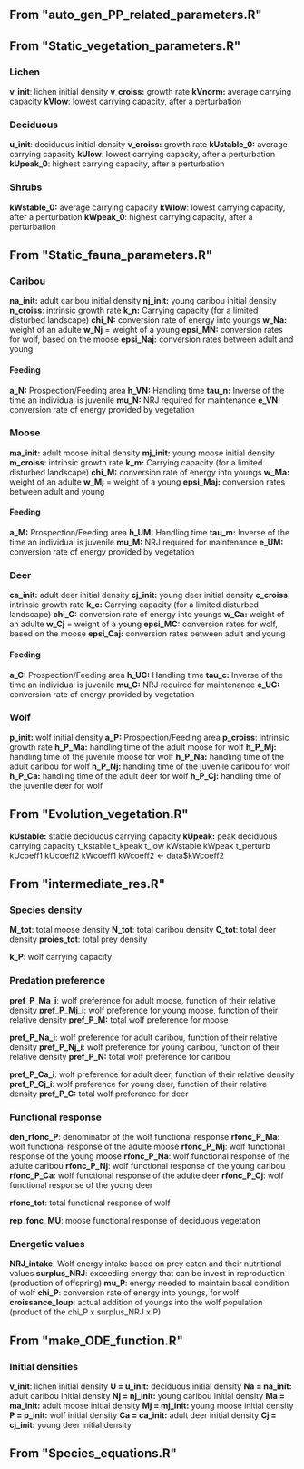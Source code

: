
## From "auto_gen_PP_related_parameters.R"

## From "Static_vegetation_parameters.R"

### Lichen
**v_init**: lichen initial density
**v_croiss:** growth rate
**kVnorm:** average carrying capacity
**kVlow**: lowest carrying capacity, after a perturbation

### Deciduous
**u_init**: deciduous initial density
**v_croiss:** growth rate
**kUstable_0:** average carrying capacity
**kUlow**: lowest carrying capacity, after a perturbation
**kUpeak_0**: highest carrying capacity, after a perturbation

### Shrubs
**kWstable_0:** average carrying capacity
**kWlow**: lowest carrying capacity, after a perturbation
**kWpeak_0**: highest carrying capacity, after a perturbation




## From "Static_fauna_parameters.R"

### Caribou
**na_init:** adult caribou initial density
**nj_init:** young caribou initial density
**n_croiss**: intrinsic growth rate
**k_n:** Carrying capacity (for a limited disturbed landscape)
**chi_N:** conversion rate of energy into youngs
**w_Na:** weight of an adulte
**w_Nj** = weight of a young
**epsi_MN:** conversion rates for wolf, based on the moose
**epsi_Naj:** conversion rates between adult and young
#### Feeding
**a_N:** Prospection/Feeding area
**h_VN:** Handling time
**tau_n:** Inverse of the time an individual is juvenile 
**mu_N:** NRJ required for maintenance
**e_VN:** conversion rate of energy provided by vegetation

### Moose
**ma_init:** adult moose initial density
**mj_init:** young moose initial density
**m_croiss**: intrinsic growth rate
**k_m:** Carrying capacity (for a limited disturbed landscape)
**chi_M:** conversion rate of energy into youngs
**w_Ma:** weight of an adulte
**w_Mj** = weight of a young
**epsi_Maj:** conversion rates between adult and young

#### Feeding
**a_M:** Prospection/Feeding area
**h_UM:** Handling time
**tau_m:** Inverse of the time an individual is juvenile 
**mu_M:** NRJ required for maintenance
**e_UM:** conversion rate of energy provided by vegetation

### Deer
**ca_init:** adult deer initial density
**cj_init:** young deer initial density
**c_croiss**: intrinsic growth rate
**k_c:** Carrying capacity (for a limited disturbed landscape)
**chi_C:** conversion rate of energy into youngs
**w_Ca:** weight of an adulte
**w_Cj** = weight of a young
**epsi_MC:** conversion rates for wolf, based on the moose
**epsi_Caj:** conversion rates between adult and young


#### Feeding
**a_C:** Prospection/Feeding area
**h_UC:** Handling time
**tau_c:** Inverse of the time an individual is juvenile 
**mu_C:** NRJ required for maintenance
**e_UC:** conversion rate of energy provided by vegetation

### Wolf
**p_init:** wolf initial density
**a_P:** Prospection/Feeding area
**p_croiss**: intrinsic growth rate
**h_P_Ma:** handling time of the adult moose for wolf
**h_P_Mj:** handling time of the juvenile moose for wolf
**h_P_Na:** handling time of the adult caribou for wolf
**h_P_Nj:** handling time of the juvenile caribou for wolf
**h_P_Ca:** handling time of the adult deer for wolf
**h_P_Cj:** handling time of the juvenile deer for wolf


## From "Evolution_vegetation.R"

**kUstable:** stable deciduous carrying capacity 
**kUpeak:** peak deciduous carrying capacity 
t_kstable 
t_kpeak 
t_low
kWstable
kWpeak 
t_perturb 
kUcoeff1 
kUcoeff2 
kWcoeff1 
kWcoeff2 <- data$kWcoeff2


## From "intermediate_res.R"

### Species density
**M_tot**: total moose density
**N_tot**: total caribou density
**C_tot**: total deer density
**proies_tot**: total prey density

**k_P**: wolf carrying capacity

### Predation preference
**pref_P_Ma_i**: wolf preference for adult moose, function of their relative density
**pref_P_Mj_i**: wolf preference for young moose, function of their relative density
**pref_P_M:** total wolf preference for moose

**pref_P_Na_i**: wolf preference for adult caribou, function of their relative density
**pref_P_Nj_i**: wolf preference for young caribou, function of their relative density
**pref_P_N:** total wolf preference for caribou

**pref_P_Ca_i**: wolf preference for adult deer, function of their relative density
**pref_P_Cj_i**: wolf preference for young deer, function of their relative density
**pref_P_C:** total wolf preference for deer

### Functional response
**den_rfonc_P**: denominator of the wolf functional response
**rfonc_P_Ma**: wolf functional response of the adulte moose
**rfonc_P_Mj**: wolf functional response of the young moose
**rfonc_P_Na**: wolf functional response of the adulte caribou
**rfonc_P_Nj**: wolf functional response of the young caribou
**rfonc_P_Ca**: wolf functional response of the adulte deer
**rfonc_P_Cj**: wolf functional response of the young deer

**rfonc_tot**: total functional response of wolf

**rep_fonc_MU**: moose functional response of deciduous vegetation

### Energetic values
**NRJ_intake**: Wolf energy intake based on prey eaten and their nutritional values
**surplus_NRJ**: exceeding energy that can be invest in reproduction (production of offspring)
**mu_P**: energy needed to maintain basal condition of wolf
**chi_P**: conversion rate of energy into youngs, for wolf
**croissance_loup**: actual addition of youngs into the wolf population (product of the chi_P x surplus_NRJ x P)


## From "make_ODE_function.R"

### Initial densities
**v_init**: lichen initial density
**U = u_init:** deciduous initial density
**Na = na_init:** adult caribou initial density
**Nj = nj_init:** young caribou initial density
**Ma = ma_init:** adult moose initial density
**Mj = mj_init:** young moose initial density
**P = p_init:** wolf initial density
**Ca = ca_init:** adult deer initial density
**Cj = cj_init:** young deer initial density



## From "Species_equations.R"
